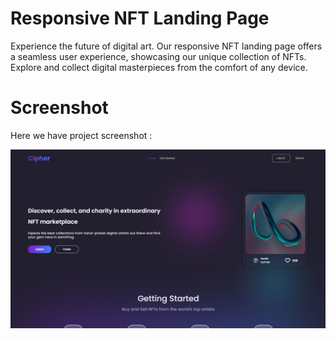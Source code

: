 # Responsive NFT Landing Page

Experience the future of digital art. Our responsive NFT landing page offers a seamless user experience, showcasing our unique collection of NFTs. Explore and collect digital masterpieces from the comfort of any device.

# Screenshot
Here we have project screenshot :

![screenshot](Screenshot.png)